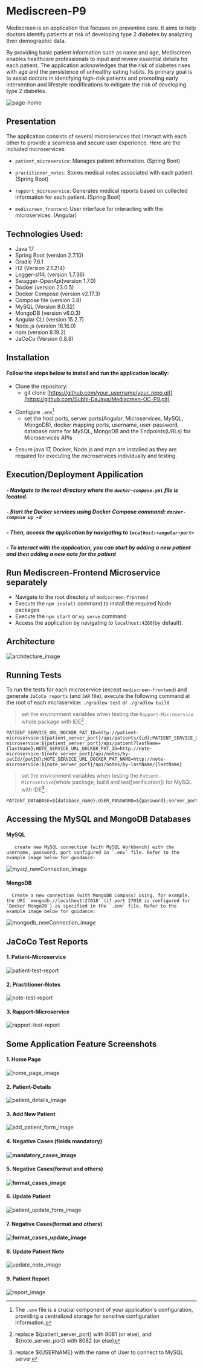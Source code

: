 # Mediscreen-P9

Mediscreen is an application that focuses on preventive care. It aims to help doctors identify patients at risk of developing type 2 diabetes by analyzing their demographic data.

By providing basic patient information such as name and age, Mediscreen enables healthcare professionals to input and review essential details for each patient. 
The application acknowledges that the risk of diabetes rises with age and the persistence of unhealthy eating habits. Its primary goal is to assist doctors in identifying high-risk patients and promoting early intervention and lifestyle modifications to mitigate the risk of developing type 2 diabetes.

![page-home](https://github.com/Subhi-DaJava/Mediscreen-OC-P9/assets/90509456/e7fd1818-adbb-4f5e-b9ba-9a06608af8b0)

## Presentation 

The application consists of several microservices that interact with each other to provide a seamless and secure user experience. Here are the included microservices:

- `patient_microservice`: Manages patient information. (Spring Boot)
* `practitioner_notes`: Stores medical notes associated with each patient. (Spring Boot)
+ `rapport_microservice`: Generates medical reports based on collected information for each patient. (Spring Boot)
- `mediscreen_frontend`: User interface for interacting with the microservices. (Angular)

## Technologies Used:

* Java 17
* Spring Boot (version 2.7.10)
* Gradle 7.6.1
* H2 (Version 2.1.214)
* Logger-slf4j (version 1.7.36)
* Swagger-OpenApi(version 1.7.0)
* Docker (version 23.0.5)
* Docker Compose (version v2.17.3)
* Compose file (version 3.8)
* MySQL (Version 8.0.32)
* MongoDB (version v6.0.3)
* Angular CLI (version 15.2.7)
* Node.js (version 18.16.0)
* npm (version 8.19.2)
* JaCoCo (Version 0.8.8)

## Installation 
#### Follow the steps below to install and run the application locally:
* Clone the repository:
  -  git clone [https://github.com/your_username/your_repo.git](https://github.com/Subhi-DaJava/Mediscreen-OC-P9.git)
+ Configure `.env`[^3]
  - set the host ports, server ports(Angular, Microservices, MySQL, MongoDB), docker mapping ports, username, user-password, database name for MySQL, MongoDB and the Endpoints(URLs) for Microservices APIs
- Ensure java 17, Docker, Node.js and mpn are installed as they are required for executing the microservices individually and testing.

## Execution/Deployment Appilication
##### - Navigate to the root directory where the `docker-compose.yml` file is located.
##### - Start the Docker services using Docker Compose command: `docker-compose up -d` 
##### - Then, access the application by navigating to `localhost:<angular-port>`
##### - To interact with the application, you can start by adding a new patient and then adding a new note for the patient

## Run Mediscreen-Frontend Microservice separately
* Navigate to the root directory of `mediscreen-frontend`
* Execute the `npm install` command to install the required Node packages
* Execute the `npm start` or `ng serve` command
* Access the application by navigating to `localhost:4200`(by default).

## Architecture 
![architecture_image](https://github.com/Subhi-DaJava/Mediscreen-OC-P9/assets/90509456/61fc75f4-ff6c-4bd6-b5b2-713516e48329)


## Running Tests 
To run the tests for each microservice (except `mediscreen-frontend`) and generate `JaCoCo reports` (and `JAR` file), execute the following command at the root of each microservice: `./gradlew test` or `./gradlew build`
> set the environment variables when testing the `Rapport-Microservice` whole package with IDE[^1] :
```
PATIENT_SERVICE_URL_DOCKER_PAT_ID=http://patient-microservice:${patient_server_port}/api/patients/{id};PATIENT_SERVICE_URL_DOCKER_PAT_NAME=http://patient-microservice:${patient_server_port}/api/patient?lastName={lastName};NOTE_SERVICE_URL_DOCKER_PAT_ID=http://note-microservice:${note_server_port}/api/notes/by-patId/{patId};NOTE_SERVICE_URL_DOCKER_PAT_NAME=http://note-microservice:${note_server_port}/api/notes/by-lastName/{lastName}
```
> set the environment variables when testing the `Patient-Microservice`(whole package, build and test[verification]) for MySQL with IDE[^2] :
```
PATIENT_DATABASE=${database_name};USER_PASSWORD=${password};server_port=${server_port};USERNAME=${username}
```
## Accessing the MySQL and MongoDB Databases
 #### MySQL 
       create new MySQL connection (with MySQL Workbench) with the username, password, port configured in `.env` file. Refer to the example image below for guidance:
      
 ![mysql_newConnection_image](https://github.com/Subhi-DaJava/Mediscreen-OC-P9/assets/90509456/d309dd36-6aeb-47ef-9440-a4ebefe00e0d)

 #### MongoDB
      Create a new connection (with MongoDB Compass) using, for example, the URI `mongodb://localhost:27018` (if port 27018 is configured for `Docker MongoDB`) as specified in the `.env` file. Refer to the example image below for guidance:
  ![mongodb_newConnection_image](https://github.com/Subhi-DaJava/Mediscreen-OC-P9/assets/90509456/f0225d08-c472-4911-9bf8-f6e2ed93eaae)

## JaCoCo Test Reports
#### 1. Patient-Microservice
![patient-test-report](/test-reports/patient-test-jacoco-report.png)
#### 2. Practitioner-Notes
![note-test-report](/test-reports/note-test-jacoco-report.png)
#### 3. Rapport-Microservice
![rapport-test-report](/test-reports/rapport-test-jacoco-report.png)

## Some Application Feature Screenshots 
#### 1. Home Page 
![home_page_image](https://github.com/Subhi-DaJava/Mediscreen-OC-P9/assets/90509456/244907fe-75fa-47c3-9a2c-f2bc31459d41)
#### 2. Patient-Details
![patient_details_image](https://github.com/Subhi-DaJava/Mediscreen-OC-P9/assets/90509456/470926dc-e30f-465e-a54f-4cd9df39a970)
#### 3. Add New Patient
![add_patient_form_image](https://github.com/Subhi-DaJava/Mediscreen-OC-P9/assets/90509456/b027f176-125c-4623-a6b5-477f78228a4b)
#### 4. Negative Cases (fields mandatory)
#### ![mandatory_cases_image](https://github.com/Subhi-DaJava/Mediscreen-OC-P9/assets/90509456/0ef11e1c-5121-485a-94a7-e25d42401e90)
#### 5. Negative Cases(format and others)
#### ![format_cases_image](https://github.com/Subhi-DaJava/Mediscreen-OC-P9/assets/90509456/af71e1eb-4a70-4369-8378-98b5a882f847)
#### 6. Update Patient
![patient_update_form_image](https://github.com/Subhi-DaJava/Mediscreen-OC-P9/assets/90509456/b81dd565-3049-43c5-a131-9a61a68eabd2)
#### 7. Negative Cases(format and others)
#### ![format_cases_update_image](https://github.com/Subhi-DaJava/Mediscreen-OC-P9/assets/90509456/11138216-23ff-401b-9f48-b0d347fbb88d)
#### 8. Update Patient Note
![update_note_image](https://github.com/Subhi-DaJava/Mediscreen-OC-P9/assets/90509456/908da6f0-26df-4af2-9a3b-b28d3f532ccf)
#### 9. Patient Report
![report_image](https://github.com/Subhi-DaJava/Mediscreen-OC-P9/assets/90509456/4614548a-1173-4310-88d6-ebabb49640e9)

[^1]:replace ${patient_server_port} with 8081 (or else), and ${note_server_port} with 8082 (or else)
[^2]: replace ${USERNAME} with the name of User to connect to MySQL server
[^3]: The `.env` file is a crucial component of your application's configuration, providing a centralized storage for sensitive configuration information.
